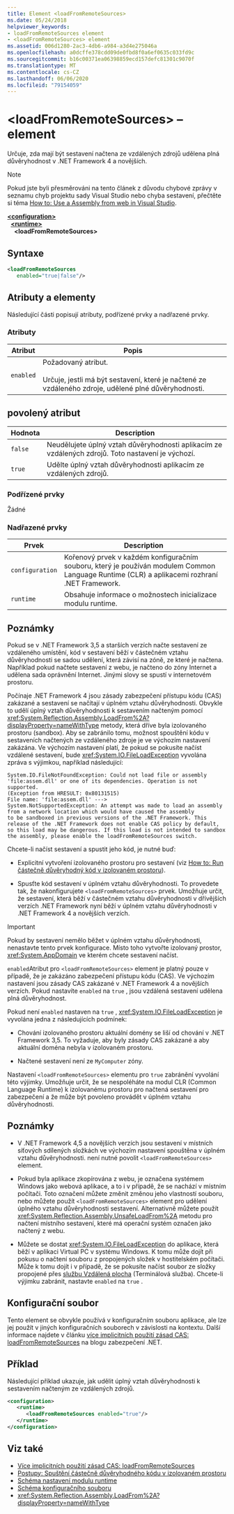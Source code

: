 ```yaml
---
title: Element <loadFromRemoteSources>
ms.date: 05/24/2018
helpviewer_keywords:
- loadFromRemoteSources element
- <loadFromRemoteSources> element
ms.assetid: 006d1280-2ac3-4db6-a984-a3d4e275046a
ms.openlocfilehash: a0dcffe378cdd09de0fbd8f0a6ef0635c033fd9c
ms.sourcegitcommit: b16c00371ea06398859ecd157defc81301c9070f
ms.translationtype: MT
ms.contentlocale: cs-CZ
ms.lasthandoff: 06/06/2020
ms.locfileid: "79154059"
---
```

# <a name="loadfromremotesources-element"></a>\<loadFromRemoteSources> – element
Určuje, zda mají být sestavení načtena ze vzdálených zdrojů udělena plná důvěryhodnost v .NET Framework 4 a novějších.
  
> [!NOTE]
> Pokud jste byli přesměrováni na tento článek z důvodu chybové zprávy v seznamu chyb projektu sady Visual Studio nebo chyba sestavení, přečtěte si téma [How to: Use a Assembly from web in Visual Studio](https://docs.microsoft.com/previous-versions/visualstudio/visual-studio-2010/ee890038(v=vs.100)).  
  
[**\<configuration>**](../configuration-element.md)\
&nbsp;&nbsp;[**\<runtime>**](runtime-element.md)\
&nbsp;&nbsp;&nbsp;&nbsp;**\<loadFromRemoteSources>**  
  
## <a name="syntax"></a>Syntaxe  
  
```xml  
<loadFromRemoteSources
   enabled="true|false"/>  
```  
  
## <a name="attributes-and-elements"></a>Atributy a elementy
 Následující části popisují atributy, podřízené prvky a nadřazené prvky.  
  
### <a name="attributes"></a>Atributy  
  
|Atribut|Popis|  
|---------------|-----------------|  
|`enabled`|Požadovaný atribut.<br /><br /> Určuje, jestli má být sestavení, které je načtené ze vzdáleného zdroje, udělené plné důvěryhodnosti.|  
  
## <a name="enabled-attribute"></a>povolený atribut  
  
|Hodnota|Description|  
|-----------|-----------------|  
|`false`|Neudělujete úplný vztah důvěryhodnosti aplikacím ze vzdálených zdrojů. Toto nastavení je výchozí.|  
|`true`|Udělte úplný vztah důvěryhodnosti aplikacím ze vzdálených zdrojů.|  
  
### <a name="child-elements"></a>Podřízené prvky  
 Žádné  
  
### <a name="parent-elements"></a>Nadřazené prvky  
  
|Prvek|Description|  
|-------------|-----------------|  
|`configuration`|Kořenový prvek v každém konfiguračním souboru, který je používán modulem Common Language Runtime (CLR) a aplikacemi rozhraní .NET Framework.|  
|`runtime`|Obsahuje informace o možnostech inicializace modulu runtime.|  
  
## <a name="remarks"></a>Poznámky

Pokud se v .NET Framework 3,5 a starších verzích načte sestavení ze vzdáleného umístění, kód v sestavení běží v částečném vztahu důvěryhodnosti se sadou udělení, která závisí na zóně, ze které je načtena. Například pokud načtete sestavení z webu, je načteno do zóny Internet a udělena sada oprávnění Internet. Jinými slovy se spustí v internetovém prostoru.

Počínaje .NET Framework 4 jsou zásady zabezpečení přístupu kódu (CAS) zakázané a sestavení se načítají v úplném vztahu důvěryhodnosti. Obvykle to udělí úplný vztah důvěryhodnosti k sestavením načteným pomocí <xref:System.Reflection.Assembly.LoadFrom%2A?displayProperty=nameWithType> metody, která dříve byla izolovaného prostoru (sandbox). Aby se zabránilo tomu, možnost spouštění kódu v sestaveních načtených ze vzdáleného zdroje je ve výchozím nastavení zakázána. Ve výchozím nastavení platí, že pokud se pokusíte načíst vzdálené sestavení, bude <xref:System.IO.FileLoadException> vyvolána zpráva s výjimkou, například následující:

```text
System.IO.FileNotFoundException: Could not load file or assembly 'file:assem.dll' or one of its dependencies. Operation is not supported.
(Exception from HRESULT: 0x80131515)
File name: 'file:assem.dll' --->
System.NotSupportedException: An attempt was made to load an assembly from a network location which would have caused the assembly
to be sandboxed in previous versions of the .NET Framework. This release of the .NET Framework does not enable CAS policy by default,
so this load may be dangerous. If this load is not intended to sandbox the assembly, please enable the loadFromRemoteSources switch.
```

Chcete-li načíst sestavení a spustit jeho kód, je nutné buď:

- Explicitní vytvoření izolovaného prostoru pro sestavení (viz [How to: Run částečně důvěryhodný kód v izolovaném prostoru](../../../misc/how-to-run-partially-trusted-code-in-a-sandbox.md)).

- Spusťte kód sestavení v úplném vztahu důvěryhodnosti. To provedete tak, že nakonfigurujete `<loadFromRemoteSources>` prvek. Umožňuje určit, že sestavení, která běží v částečném vztahu důvěryhodnosti v dřívějších verzích .NET Framework nyní běží v úplném vztahu důvěryhodnosti v .NET Framework 4 a novějších verzích.

> [!IMPORTANT]
> Pokud by sestavení nemělo běžet v úplném vztahu důvěryhodnosti, nenastavte tento prvek konfigurace. Místo toho vytvořte izolovaný prostor, <xref:System.AppDomain> ve kterém chcete sestavení načíst.

`enabled`Atribut pro `<loadFromRemoteSources>` element je platný pouze v případě, že je zakázáno zabezpečení přístupu kódu (CAS). Ve výchozím nastavení jsou zásady CAS zakázané v .NET Framework 4 a novějších verzích. Pokud nastavíte `enabled` na `true` , jsou vzdálená sestavení udělena plná důvěryhodnost.

Pokud není `enabled` nastaven na `true` , <xref:System.IO.FileLoadException> je vyvolána jedna z následujících podmínek:

- Chování izolovaného prostoru aktuální domény se liší od chování v .NET Framework 3,5. To vyžaduje, aby byly zásady CAS zakázané a aby aktuální doména nebyla v izolovaném prostoru.

- Načtené sestavení není ze `MyComputer` zóny.

Nastavení `<loadFromRemoteSources>` elementu pro `true` zabránění vyvolání této výjimky. Umožňuje určit, že se nespoléháte na modul CLR (Common Language Runtime) k izolovanému prostoru pro načtená sestavení pro zabezpečení a že může být povoleno provádět v úplném vztahu důvěryhodnosti.

## <a name="notes"></a>Poznámky

- V .NET Framework 4,5 a novějších verzích jsou sestavení v místních síťových sdílených složkách ve výchozím nastavení spouštěna v úplném vztahu důvěryhodnosti. není nutné povolit `<loadFromRemoteSources>` element.

- Pokud byla aplikace zkopírována z webu, je označena systémem Windows jako webová aplikace, a to i v případě, že se nachází v místním počítači. Toto označení můžete změnit změnou jeho vlastností souboru, nebo můžete použít `<loadFromRemoteSources>` element pro udělení úplného vztahu důvěryhodnosti sestavení. Alternativně můžete použít <xref:System.Reflection.Assembly.UnsafeLoadFrom%2A> metodu pro načtení místního sestavení, které má operační systém označen jako načtený z webu.

- Můžete se dostat <xref:System.IO.FileLoadException> do aplikace, která běží v aplikaci Virtual PC v systému Windows. K tomu může dojít při pokusu o načtení souboru z propojených složek v hostitelském počítači. Může k tomu dojít i v případě, že se pokusíte načíst soubor ze složky propojené přes [službu Vzdálená plocha](/windows/win32/termserv/terminal-services-portal) (Terminálová služba). Chcete-li výjimku zabránit, nastavte `enabled` na `true` .

## <a name="configuration-file"></a>Konfigurační soubor

Tento element se obvykle používá v konfiguračním souboru aplikace, ale lze jej použít v jiných konfiguračních souborech v závislosti na kontextu. Další informace najdete v článku [více implicitních použití zásad CAS: loadFromRemoteSources](https://docs.microsoft.com/archive/blogs/shawnfa/more-implicit-uses-of-cas-policy-loadfromremotesources) na blogu zabezpečení .NET.  

## <a name="example"></a>Příklad

Následující příklad ukazuje, jak udělit úplný vztah důvěryhodnosti k sestavením načteným ze vzdálených zdrojů.

```xml
<configuration>  
   <runtime>  
      <loadFromRemoteSources enabled="true"/>  
   </runtime>  
</configuration>  
```

## <a name="see-also"></a>Viz také

- [Více implicitních použití zásad CAS: loadFromRemoteSources](https://docs.microsoft.com/archive/blogs/shawnfa/more-implicit-uses-of-cas-policy-loadfromremotesources)
- [Postupy: Spuštění částečně důvěryhodného kódu v izolovaném prostoru](../../../misc/how-to-run-partially-trusted-code-in-a-sandbox.md)
- [Schéma nastavení modulu runtime](index.md)
- [Schéma konfiguračního souboru](../index.md)
- <xref:System.Reflection.Assembly.LoadFrom%2A?displayProperty=nameWithType>
